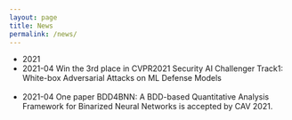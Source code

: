 ```yaml
---
layout: page
title: News
permalink: /news/
---
```


<ul class="listing">
<li class="listing-seperator">2021</li>
  
<li class="listing-item">
<time datetime="2021-04">2021-04</time>
	Win the 3rd place in CVPR2021 Security AI Challenger Track1: 
	White-box Adversarial Attacks on ML Defense Models
</li>
<br />
<li class="listing-item">
<time datetime="2021-04">2021-04</time>
	One paper BDD4BNN: A BDD-based Quantitative Analysis Framework for Binarized Neural Networks is accepted by CAV 2021.
</li>

</ul>
